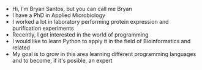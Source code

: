 - Hi, I’m Bryan Santos, but you can call me Bryan
- I have a PhD in Applied Microbiology
- I worked a lot in laboratory performing protein expression and purification experiments
- Recently, I got interested in the world of programming
- I would like to learn Python to apply it in the field of Bioinformatics and related
- My goal is to grow in this area learning different programming languages and to become, if it's posible, an expert

<!---
b2y4nS/b2y4nS is a ✨ special ✨ repository because its `README.md` (this file) appears on your GitHub profile.
You can click the Preview link to take a look at your changes.
--->
